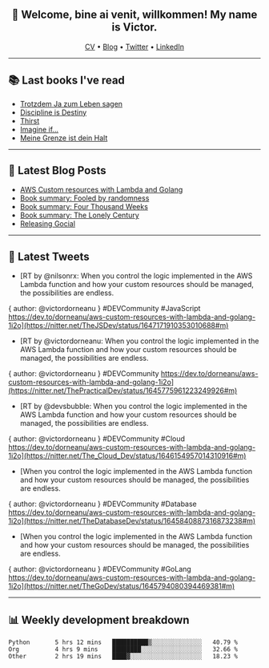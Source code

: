 <h2 align="center">👋 Welcome, bine ai venit, willkommen! My name is Victor. </h2>
<p align="center">
  <a href="https://dornea.nu/cv">CV</a> •
  <a href="https://blog.dornea.nu">Blog</a> •
  <a href="https://twitter.com/victordorneanu">Twitter</a> •
  <a href="https://www.linkedin.com/in/victor-dorneanu/">LinkedIn</a> 
</p>

  <!--
  **dorneanu/dorneanu** is a ✨ _special_ ✨ repository because its `README.md` (this file) appears on your GitHub profile.

  Here are some ideas to get you started:

  - 🔭 I’m currently working on ...
  - 🌱 I’m currently learning ...
  - 👯 I’m looking to collaborate on ...
  - 🤔 I’m looking for help with ...
  - 💬 Ask me about ...
  - 📫 How to reach me: ...
  - 😄 Pronouns: ...
  - ⚡ Fun fact: ...
  -->

---

## 📚 Last books I've read 

<!--START_SECTION:books-->
* [Trotzdem Ja zum Leben sagen](https://brainfck.org/book/trotzdem-ja-zum-leben-sagen/)
* [Discipline is Destiny](https://brainfck.org/book/discipline-is-destiny/)
* [Thirst](https://brainfck.org/book/thirst/)
* [Imagine if…](https://brainfck.org/book/imagine-if/)
* [Meine Grenze ist dein Halt](https://brainfck.org/book/meine-grenze-ist-dein-halt/)
<!--END_SECTION:books-->

---

## 📝 Latest Blog Posts

<!--START_SECTION:blog-->
* [AWS Custom resources with Lambda and Golang](https://blog.dornea.nu/2023/04/06/aws-custom-resources-with-lambda-and-golang/)
* [Book summary: Fooled by randomness](https://blog.dornea.nu/2023/02/04/book-summary-fooled-by-randomness/)
* [Book summary: Four Thousand Weeks](https://blog.dornea.nu/2023/01/27/book-summary-four-thousand-weeks/)
* [Book summary: The Lonely Century](https://blog.dornea.nu/2023/01/21/book-summary-the-lonely-century/)
* [Releasing Gocial](https://blog.dornea.nu/2022/12/15/releasing-gocial/)
<!--END_SECTION:blog-->

---

## 📱 Latest Tweets

<!--START_SECTION:twitter-->
* [RT by @nilsonrx: When you control the logic implemented in the AWS Lambda function and how your custom resources should be managed, the possibilities are endless.

{ author: @victordorneanu } #DEVCommunity #JavaScript
https://dev.to/dorneanu/aws-custom-resources-with-lambda-and-golang-1i2o](https://nitter.net/TheJSDev/status/1647171910353010688#m)
* [RT by @victordorneanu: When you control the logic implemented in the AWS Lambda function and how your custom resources should be managed, the possibilities are endless.

{ author: @victordorneanu } #DEVCommunity
https://dev.to/dorneanu/aws-custom-resources-with-lambda-and-golang-1i2o](https://nitter.net/ThePracticalDev/status/1645775961223249926#m)
* [RT by @devsbubble: When you control the logic implemented in the AWS Lambda function and how your custom resources should be managed, the possibilities are endless.

{ author: @victordorneanu } #DEVCommunity #Cloud
https://dev.to/dorneanu/aws-custom-resources-with-lambda-and-golang-1i2o](https://nitter.net/The_Cloud_Dev/status/1646154957014310916#m)
* [When you control the logic implemented in the AWS Lambda function and how your custom resources should be managed, the possibilities are endless.

{ author: @victordorneanu } #DEVCommunity #Database
https://dev.to/dorneanu/aws-custom-resources-with-lambda-and-golang-1i2o](https://nitter.net/TheDatabaseDev/status/1645840887316873238#m)
* [When you control the logic implemented in the AWS Lambda function and how your custom resources should be managed, the possibilities are endless.

{ author: @victordorneanu } #DEVCommunity #GoLang
https://dev.to/dorneanu/aws-custom-resources-with-lambda-and-golang-1i2o](https://nitter.net/TheGoDev/status/1645794080394469381#m)
<!--END_SECTION:twitter-->

---

## 📊 **Weekly development breakdown**

<!--START_SECTION:waka-->

```text
Python       5 hrs 12 mins   ██████████▒░░░░░░░░░░░░░░   40.79 %
Org          4 hrs 9 mins    ████████░░░░░░░░░░░░░░░░░   32.66 %
Other        2 hrs 19 mins   ████▓░░░░░░░░░░░░░░░░░░░░   18.23 %
```

<!--END_SECTION:waka-->

